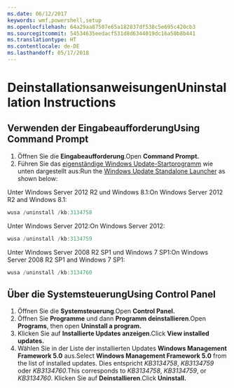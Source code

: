 ```yaml
---
ms.date: 06/12/2017
keywords: wmf,powershell,setup
ms.openlocfilehash: 64a29aa87507e65a182837df538c5e695c420cb3
ms.sourcegitcommit: 54534635eedacf531d8d6344019dc16a50b8b441
ms.translationtype: HT
ms.contentlocale: de-DE
ms.lasthandoff: 05/17/2018
---
```

# <a name="uninstallation-instructions"></a><span data-ttu-id="bd0e2-102">Deinstallationsanweisungen</span><span class="sxs-lookup"><span data-stu-id="bd0e2-102">Uninstallation Instructions</span></span>

## <a name="using-command-prompt"></a><span data-ttu-id="bd0e2-103">Verwenden der Eingabeaufforderung</span><span class="sxs-lookup"><span data-stu-id="bd0e2-103">Using Command Prompt</span></span>
1.  <span data-ttu-id="bd0e2-104">Öffnen Sie die **Eingabeaufforderung**.</span><span class="sxs-lookup"><span data-stu-id="bd0e2-104">Open **Command Prompt.**</span></span>
2.  <span data-ttu-id="bd0e2-105">Führen Sie das [eigenständige Windows Update-Startprogramm](https://support.microsoft.com/en-us/kb/934307) wie unten dargestellt aus:</span><span class="sxs-lookup"><span data-stu-id="bd0e2-105">Run the [Windows Update Standalone Launcher](https://support.microsoft.com/en-us/kb/934307) as shown below:</span></span>

<span data-ttu-id="bd0e2-106">Unter Windows Server 2012 R2 und Windows 8.1:</span><span class="sxs-lookup"><span data-stu-id="bd0e2-106">On Windows Server 2012 R2 and Windows 8.1:</span></span>
```powershell
wusa /uninstall /kb:3134758
```
<span data-ttu-id="bd0e2-107">Unter Windows Server 2012:</span><span class="sxs-lookup"><span data-stu-id="bd0e2-107">On Windows Server 2012:</span></span>
```powershell
wusa /uninstall /kb:3134759
```
<span data-ttu-id="bd0e2-108">Unter Windows Server 2008 R2 SP1 und Windows 7 SP1:</span><span class="sxs-lookup"><span data-stu-id="bd0e2-108">On Windows Server 2008 R2 SP1 and Windows 7 SP1:</span></span>
```powershell
wusa /uninstall /kb:3134760
```

## <a name="using-control-panel"></a><span data-ttu-id="bd0e2-109">Über die Systemsteuerung</span><span class="sxs-lookup"><span data-stu-id="bd0e2-109">Using Control Panel</span></span>
1.  <span data-ttu-id="bd0e2-110">Öffnen Sie die **Systemsteuerung**.</span><span class="sxs-lookup"><span data-stu-id="bd0e2-110">Open **Control Panel.**</span></span>
2.  <span data-ttu-id="bd0e2-111">Öffnen Sie **Programme** und dann **Programm deinstallieren**.</span><span class="sxs-lookup"><span data-stu-id="bd0e2-111">Open **Programs**, then open **Uninstall a program.**</span></span>
3.  <span data-ttu-id="bd0e2-112">Klicken Sie auf **Installierte Updates anzeigen**.</span><span class="sxs-lookup"><span data-stu-id="bd0e2-112">Click **View installed updates.**</span></span>
4.  <span data-ttu-id="bd0e2-113">Wählen Sie in der Liste der installierten Updates **Windows Management Framework 5.0** aus.</span><span class="sxs-lookup"><span data-stu-id="bd0e2-113">Select **Windows Management Framework 5.0** from the list of installed updates.</span></span> <span data-ttu-id="bd0e2-114">Dies entspricht *KB3134758*, *KB3134759* oder *KB3134760*.</span><span class="sxs-lookup"><span data-stu-id="bd0e2-114">This corresponds to *KB3134758*, *KB3134759*, or *KB3134760*.</span></span> <span data-ttu-id="bd0e2-115">Klicken Sie auf **Deinstallieren**.</span><span class="sxs-lookup"><span data-stu-id="bd0e2-115">Click **Uninstall.**</span></span>
